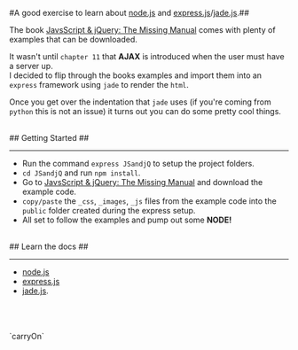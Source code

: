 #A good exercise to learn about [node.js](http://nodejs.org/) and [express.js](http://expressjs.com/)/[jade.js](http://jade-lang.com/).##

The book [JavsScript & jQuery: The Missing Manual](http://shop.oreilly.com/product/0636920015048.do) comes with plenty of examples that can be downloaded.  

It wasn't until `chapter 11` that **AJAX** is introduced when the user must have a server up.  
I decided to flip through the books examples and import them into an `express` framework using `jade` to render the `html`.  

Once you get over the indentation that `jade` uses (if you're coming from `python` this is not an issue) it turns out you can do some pretty cool things.

</br>
## Getting Started ##

----------
- Run the command `express JSandjQ` to setup the project folders.
- `cd JSandjQ` and run `npm install`.  
- Go to [JavsScript & jQuery: The Missing Manual](http://shop.oreilly.com/product/0636920015048.do) and download the example code.  
- `copy/paste` the `_css`, `_images`, `_js` files from the example code into the `public` folder created during the express setup.  
- All set to follow the examples and pump out some **NODE!**


</br>
## Learn the docs ##

---------
- [node.js](http://nodejs.org/api/)
- [express.js](http://expressjs.com/api.html)
- [jade.js](https://github.com/visionmedia/jade#readme).


</br>
</br>
</br>
`carryOn`